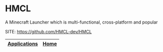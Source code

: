 # HMCL

 A Minecraft Launcher which is multi-functional, cross-platform and popular

 SITE: https://github.com/HMCL-dev/HMCL

 | [Applications](https://portable-linux-apps.github.io/apps.html) | [Home](https://portable-linux-apps.github.io)
 | --- | --- |
